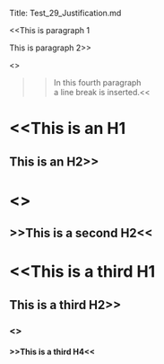﻿Title: Test_29_Justification.md

<<This is paragraph 1

This is
paragraph 2>>

<<This is the third paragraph.>>

>>In this fourth paragraph  
a line break is inserted.<<

<<This is an H1
=============

This is an H2>>
-----------------

# <<This is a second H1>>
## >>This is a second H2<<

# <<This is a third H1 #
## This is a third H2>> ##
### <<This is a third H3>> ###
#### >>This is a third H4<< ####
